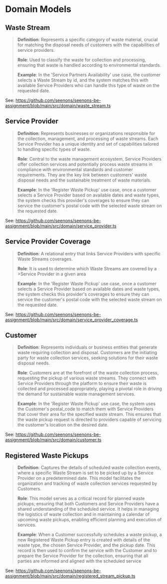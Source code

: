 # Domain Models

## Waste Stream

> **Definition**:
> Represents a specific category of waste material, crucial for matching the disposal needs of customers with the
> capabilities of service providers.
>
> **Role**:
> Used to classify the waste for collection and processing, ensuring that waste is handled according to environmental
> standards.
>
> **Example**: In the 'Service Partners Availability' use case, the customer selects a Waste Stream by id, and the
> system matches this with available Service Providers who can handle this type of waste on the requested date.

See: <https://github.com/seenons/seenons-be-assignment/blob/main/src/domain/waste_stream.ts>

## Service Provider

> **Definition**:
> Represents businesses or organizations responsible for the collection, management, and processing of waste streams.
> Each Service Provider has a unique identity and set of capabilities tailored to handling specific types of waste.
>
> **Role**:
> Central to the waste management ecosystem, Service Providers offer collection services and potentially process waste
> streams in compliance with environmental standards and customer requirements. They are the key link between customers'
> waste disposal needs and the sustainable treatment of waste materials.
>
> **Example**: In the 'Register Waste Pickup' use case, once a customer selects a Service Provider based on available
> dates and waste types, the system checks this provider's coverages to ensure they can service the customer's postal
> code
> with the selected waste stream on the requested date.

See: <https://github.com/seenons/seenons-be-assignment/blob/main/src/domain/service_provider.ts>

## Service Provider Coverage

> **Definition**:
> A relational entry that links Service Providers with specific Waste Streams coverages.
>
> **Role**:
> It is used to determine which Waste Streams are covered by a >Service Provider in a given area
>
> **Example**: In the 'Register Waste Pickup' use case, once a customer selects a Service Provider based on available
> dates and waste types, the system checks this provider's coverages to ensure they can service the customer's postal
> code
> with the selected waste stream on the requested date.

See: <https://github.com/seenons/seenons-be-assignment/blob/main/src/domain/service_provider_coverage.ts>

## Customer

> **Definition**:
> Represents individuals or business entities that generate waste requiring collection and disposal. Customers are the
> initiating party for waste collection services, seeking solutions for their waste disposal needs.
>
> **Role**:
> Customers are at the forefront of the waste collection process, requesting the pickup of various waste streams. They
> connect with Service Providers through the platform to ensure their waste is collected and processed appropriately,
> playing a pivotal role in driving the demand for sustainable waste management services.
>
> **Example**: In the 'Register Waste Pickup' use case, the system uses the Customer's postal_code to match them with
> Service Providers that cover their area for the specified waste stream. This ensures that the waste pickup request is
> directed to providers capable of servicing the customer's location on the desired date.

See: <https://github.com/seenons/seenons-be-assignment/blob/main/src/domain/customer.ts>

## Registered Waste Pickups

> **Definition**:
> Captures the details of scheduled waste collection events, where a specific Waste Stream is set to be picked up by a
> Service Provider on a predetermined date. This model facilitates the organization and tracking of waste collection
> services requested by Customers.
>
> **Role**:
> This model serves as a critical record for planned waste pickups, ensuring that both Customers and Service Providers
> have a shared understanding of the scheduled service. It helps in managing the logistics of waste collection and in
> maintaining a calendar of upcoming waste pickups, enabling efficient planning and execution of services.
>
> **Example**: When a Customer successfully schedules a waste pickup, a new Registered Waste Pickup entry is created
> with details of the waste type, the chosen Service Provider, and the pickup date. This record is then used to confirm
> the service with the Customer and to prepare the Service Provider for the collection, ensuring that all parties are
> informed and aligned with the scheduled service

See: <https://github.com/seenons/seenons-be-assignment/blob/main/src/domain/registered_stream_pickup.ts>
